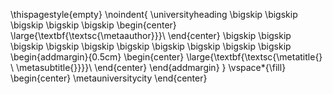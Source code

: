 <!-- Primeira Folha -->
<!-- 
Deverá conter os seguintes dados: 1) Universidade; 2) Unidade de Defesa; 3) Autor(a); 4) Título da dissertação/tese na língua em que o trabalho foi redigido (português, inglês ou espanhol); 5) No caso de dissertação/tese redigida em inglês ou espanhol, além do título original do trabalho, obrigatoriamente, também deverá constar o título em português; 6) Local (cidade); 7) Data (ano de depósito).
-->
\thispagestyle{empty}
\noindent{
\universityheading
\bigskip
\bigskip
\bigskip
\bigskip
\bigskip
\begin{center}
    \large{\textbf{\textsc{\metaauthor}}}\\
\end{center}
\bigskip
\bigskip
\bigskip
\bigskip
\bigskip
\bigskip
\bigskip
\bigskip
\bigskip
\bigskip
\begin{addmargin}{0.5cm}
\begin{center}
    \large{\textbf{\textsc{\metatitle{} \\ \metasubtitle{}}}}\\
\end{center}
\end{addmargin}
}
\vspace*{\fill}
\begin{center}
    \metauniversitycity
\end{center}
